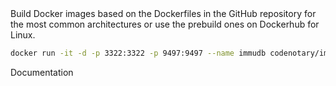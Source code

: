 <page-section id="immudb-easy-setup-section" style="padding-top: 260px !important;">
<i-container>
<i-row>
    <i-column>
        <page-section-header title="Easy setup" color="white" :bottom="0">
            <span class="cn-text-white">
							Build Docker images based on the Dockerfiles in the GitHub repository
							for the most common architectures or use the prebuild ones on Dockerhub for Linux.
						</span>
        </page-section-header>
    </i-column>
</i-row>
<i-row>
<i-column>

~~~bash
docker run -it -d -p 3322:3322 -p 9497:9497 --name immudb codenotary/immudb:latest
~~~

</i-column>
</i-row>
<i-row>
<i-column>
	<p class="action _display-flex _flex-direction-row _justify-content-center">
		<cn-button
			variant="secondary"
			href="https://docs.immudb.io"
			target="_blank"
			rel="nofollow"
			size="lg"
		>
			Documentation
		</cn-button>
	</p>
</i-column>
</i-row>
</i-container>
</page-section>
